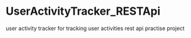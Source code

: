 # UserActivityTracker_RESTApi
user activity tracker for tracking user activities rest api practise project
